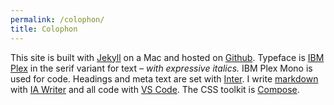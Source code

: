 ```yaml
---
permalink: /colophon/
title: Colophon
---
```

This site is built with [Jekyll](https://jekyllrb.com) on a Mac and hosted on [Github](https://github.com). Typeface is [IBM Plex](https://www.ibm.com/plex/) in the serif variant for text *– with expressive italics.* IBM Plex Mono is used for code. Headings and meta text are set with [Inter](https://rsms.me/inter/). I write [markdown](https://www.markdownguide.org) with [IA Writer](https://ia.net/writer) and all code with [VS Code](https://code.visualstudio.com). The CSS toolkit is [Compose](https://ulf.codes/compose).
